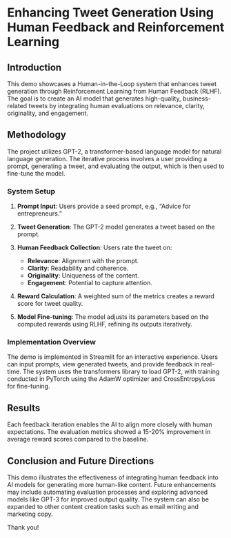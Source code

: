 # Enhancing Tweet Generation Using Human Feedback and Reinforcement Learning

## Introduction
This demo showcases a Human-in-the-Loop system that enhances tweet generation through Reinforcement Learning from Human Feedback (RLHF). The goal is to create an AI model that generates high-quality, business-related tweets by integrating human evaluations on relevance, clarity, originality, and engagement.

## Methodology
The project utilizes GPT-2, a transformer-based language model for natural language generation. The iterative process involves a user providing a prompt, generating a tweet, and evaluating the output, which is then used to fine-tune the model.

### System Setup
1. **Prompt Input**: Users provide a seed prompt, e.g., “Advice for entrepreneurs.”
2. **Tweet Generation**: The GPT-2 model generates a tweet based on the prompt.
3. **Human Feedback Collection**: Users rate the tweet on:
   - **Relevance**: Alignment with the prompt.
   - **Clarity**: Readability and coherence.
   - **Originality**: Uniqueness of the content.
   - **Engagement**: Potential to capture attention.

4. **Reward Calculation**: A weighted sum of the metrics creates a reward score for tweet quality.
5. **Model Fine-tuning**: The model adjusts its parameters based on the computed rewards using RLHF, refining its outputs iteratively.

### Implementation Overview
The demo is implemented in Streamlit for an interactive experience. Users can input prompts, view generated tweets, and provide feedback in real-time. The system uses the transformers library to load GPT-2, with training conducted in PyTorch using the AdamW optimizer and CrossEntropyLoss for fine-tuning.

## Results
Each feedback iteration enables the AI to align more closely with human expectations. The evaluation metrics showed a 15-20% improvement in average reward scores compared to the baseline.

## Conclusion and Future Directions
This demo illustrates the effectiveness of integrating human feedback into AI models for generating more human-like content. Future enhancements may include automating evaluation processes and exploring advanced models like GPT-3 for improved output quality. The system can also be expanded to other content creation tasks such as email writing and marketing copy.

Thank you!
